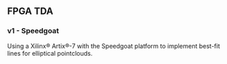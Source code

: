 ## FPGA TDA

### v1 - Speedgoat
Using a Xilinx® Artix®-7 with the Speedgoat platform to implement best-fit lines for elliptical pointclouds. 

